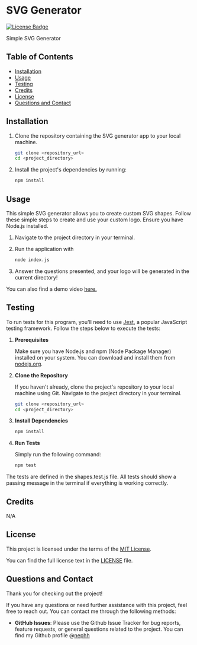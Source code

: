 # SVG Generator

[![License Badge](https://img.shields.io/badge/License-MIT-blue.svg)](https://opensource.org/licenses/MIT)

Simple SVG Generator

## Table of Contents

- [Installation](#installation)
- [Usage](#usage)
- [Testing](#testing)
- [Credits](#credits)
- [License](#license)
- [Questions and Contact](#questions-and-contact)

## Installation

1. Clone the repository containing the SVG generator app to your local machine.

   ```bash
   git clone <repository_url>
   cd <project_directory>
   ```

2. Install the project's dependencies by running:
   ```bash
   npm install
   ```

## Usage

This simple SVG generator allows you to create custom SVG shapes. Follow these simple steps to create and use your custom logo. Ensure you have Node.js installed.


1. Navigate to the project directory in your terminal.

2. Run the application with

   ```bash
   node index.js
   ```

3. Answer the questions presented, and your logo will be generated in the current directory!

You can also find a demo video [here.](https://drive.google.com/file/d/1-DfYFy6WYhEQw66Z30R1DlS5X5ByCMBi/view?usp=sharing)

## Testing

To run tests for this program, you'll need to use [Jest](https://jestjs.io/), a popular JavaScript testing framework. Follow the steps below to execute the tests:

1. **Prerequisites**

   Make sure you have Node.js and npm (Node Package Manager) installed on your system. You can download and install them from [nodejs.org](https://nodejs.org/).

2. **Clone the Repository**

   If you haven't already, clone the project's repository to your local machine using Git. Navigate to the project directory in your terminal.

   ```bash
   git clone <repository_url>
   cd <project_directory>

   ```

3. **Install Dependencies**

   ```bash
   npm install
   ```

4. **Run Tests**

   Simply run the following command:

   ```bash
   npm test
   ```

The tests are defined in the shapes.test.js file. All tests should show a passing message in the terminal if everything is working correctly.

## Credits

N/A

## License

This project is licensed under the terms of the [MIT License](https://opensource.org/licenses/MIT).

You can find the full license text in the [LICENSE](LICENSE) file.

## Questions and Contact

Thank you for checking out the project!

If you have any questions or need further assistance with this project, feel free to reach out. You can contact me through the following methods:

- **GitHub Issues**: Please use the Github Issue Tracker for bug reports, feature requests, or general questions related to the project. You can find my Github profile @[nephh](https://github.com/nephh)
